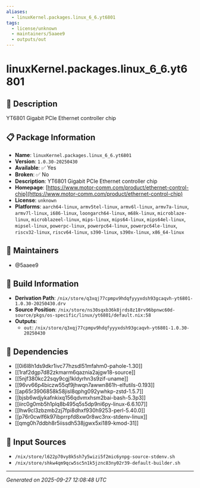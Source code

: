 ```yaml
---
aliases:
  - linuxKernel.packages.linux_6_6.yt6801
tags:
  - license/unknown
  - maintainers/5aaee9
  - outputs/out
---
```


# linuxKernel.packages.linux_6_6.yt6801

## 📝 Description

YT6801 Gigabit PCIe Ethernet controller chip

## 📋 Package Information

- **Name**: `linuxKernel.packages.linux_6_6.yt6801`
- **Version**: `1.0.30-20250430`
- **Available**: ✅ Yes
- **Broken**: ✅ No
- **Description**: YT6801 Gigabit PCIe Ethernet controller chip
- **Homepage**: [https://www.motor-comm.com/product/ethernet-control-chip](https://www.motor-comm.com/product/ethernet-control-chip)
- **License**: `unknown`
- **Platforms**: `aarch64-linux`, `armv5tel-linux`, `armv6l-linux`, `armv7a-linux`, `armv7l-linux`, `i686-linux`, `loongarch64-linux`, `m68k-linux`, `microblaze-linux`, `microblazeel-linux`, `mips-linux`, `mips64-linux`, `mips64el-linux`, `mipsel-linux`, `powerpc-linux`, `powerpc64-linux`, `powerpc64le-linux`, `riscv32-linux`, `riscv64-linux`, `s390-linux`, `s390x-linux`, `x86_64-linux`
## 👥 Maintainers

- @5aaee9


## 🔧 Build Information

- **Derivation Path**: `/nix/store/q3xqj77cpmpv9hdqfyyyxdsh93gcaqvh-yt6801-1.0.30-20250430.drv`
- **Source Position**: `/nix/store/ns30sqxb36k8jrds8z18rv96bpnwc60d-source/pkgs/os-specific/linux/yt6801/default.nix:58`
- **Outputs**:
  - `out`:  `/nix/store/q3xqj77cpmpv9hdqfyyyxdsh93gcaqvh-yt6801-1.0.30-20250430`

## 🔗 Dependencies

- [[0i6l8h1ds9dkr1ivc77hzsdl51mfahm0-pahole-1.30]]
- [[1raf2dgp7d82zkmarm6qaznia2ajgw18-source]]
- [[5njf380kc22sqy9cgj1kldyrhn3s9zif-uname]]
- [[96vv66p4biczw55qf9jhwqn7awwn861h-elfutils-0.193]]
- [[ap65r3906858k58jisl8qphg092ywhkp-zstd-1.5.7]]
- [[bjsb6wdjykafnkixq156qdvmxhsm2bai-bash-5.3p3]]
- [[iirc0g0mb5h1plq8b495q5s5dp9ni6py-linux-6.6.107]]
- [[lhw9cl3zbzmb2zj7fpi8dhxf930h9253-perl-5.40.0]]
- [[p76r0cwlf6k97ibprrpfd8xw0r8wc3nx-stdenv-linux]]
- [[qmg0h7ddbh8r5iissdh538jgwx5xi189-kmod-31]]

## 📁 Input Sources

- `/nix/store/l622p70vy8k5sh7y5wizi5f2mic6ynpg-source-stdenv.sh`
- `/nix/store/shkw4qm9qcw5sc5n1k5jznc83ny02r39-default-builder.sh`

---
*Generated on 2025-09-27 12:08:48 UTC*
